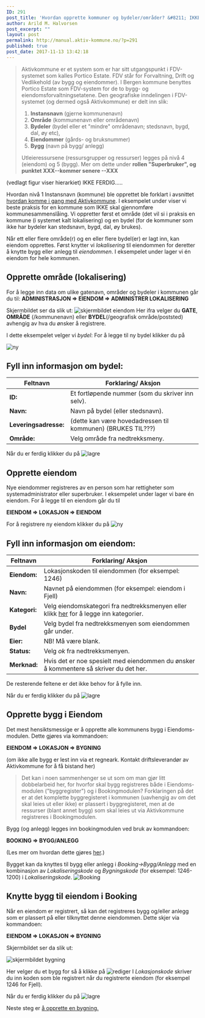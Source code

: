 ```yaml
---
ID: 291
post_title: 'Hvordan opprette kommuner og bydeler/områder? &#8211; IKKE FERDI'
author: Arild M. Halvorsen
post_excerpt: ""
layout: post
permalink: http://manual.aktiv-kommune.no/?p=291
published: true
post_date: 2017-11-13 13:42:18
---
```

<blockquote>
Aktivkommune er et system som er har sitt utgangspunkt i FDV-systemet som kalles Portico Estate. FDV står for Forvaltning, Drift og Vedlikehold (av bygg og eiendommer). I Bergen kommune benyttes Portico Estate som FDV-system for de to bygg- og eiendomsforvaltningsetatene. 
Den geografiske inndelingen i FDV-systemet (og dermed også Aktivkommune) er delt inn slik: 
 

<ol>
<li><strong>Instansnavn</strong> (gjerne kommunenavn)</li> 
 
 
<li><strong>Område</strong> (kommunenavn eller områdenavn)</li>
<li><strong>Bydeler</strong> (bydel eller et "mindre" områdenavn; stedsnavn, bygd, dal, øy etc), </li>
<li><strong>Eiendommer</strong> (gårds- og bruksnummer)</li>
<li><strong>Bygg</strong> (navn på bygg/ anlegg)</li>
</ol>
Utleieressursene (ressursgrupper og ressurser) legges på nivå 4 (eiendom) og 5 (bygg). Mer om dette under <strong>rollen "Superbruker", og punktet XXX--kommer senere --XXX</strong>
</blockquote>

(vedlagt figur viser hierarkiet) IKKE FERDIG.....

Hvordan nivå 1 Instansnavn (kommune) ble opprettet ble forklart i avsnittet [hvordan komme i gang med Aktivkommune](http://manual.aktiv-kommune.no/?p=69). I eksempelet under viser vi beste praksis for en kommune som IKKE skal gjennomføre kommunesammenslåing. Vi oppretter først et område (det vil si i praksis en kommune (i systemet kalt lokalisering) og en bydel (for de kommuner som ikke har bydeler kan stedsnavn, bygd, dal, øy brukes). 

Når ett eller flere område(r) og en eller flere bydel(er) er lagt inn, kan eiendom opprettes. Først knytter vi <em>lokalisering</em> til eiendommen for deretter å knytte bygg eller anlegg til <em>eiendommen</em>. I eksempelet under lager vi én eiendom for hele kommunen. 

<h2>Opprette område (lokalisering)</h2>

For å legge inn data om ulike gatenavn, områder og bydeler i kommunen går du til:
<strong>ADMINISTRASJON => EIENDOM => ADMINISTRER LOKALISERING</strong>

Skjermbildet ser da slik ut: 
<img src="http://manual.aktiv-kommune.no/wp-content/uploads/2018/01/Skjermbildeeiendom.png" alt="skjermbildet eiendom" />
Her ifra velger du <strong>GATE</strong>, <strong>OMRÅDE</strong> (/kommunenavn) eller <strong>BYDEL</strong>(/geografisk område/poststed) avhengig av hva du ønsker å registrere.

I dette eksempelet velger vi <em>bydel</em>:
For å legge til ny bydel klikker du på 

<img src="http://manual.aktiv-kommune.no/wp-content/uploads/2017/12/NY.png" alt="ny" />
<h2>Fyll inn informasjon om bydel:</h2>

Feltnavn| Forklaring/ Aksjon
------------------|--------------------------------
<strong>ID:</strong> |Et fortløpende nummer (som du skriver inn selv).
<strong>Navn:</strong> |Navn på bydel (eller stedsnavn). 
<strong>Leveringsadresse:|</strong> (dette kan være hovedadressen til kommunen) (BRUKES TIL???)
<strong>Område:</strong> |Velg område fra nedtrekksmeny.

Når du er ferdig klikker du på 
<img src="http://manual.aktiv-kommune.no/wp-content/uploads/2017/12/lagre.png" alt="lagre" />

<h2>Opprette eiendom</h2>
Nye eiendommer registreres av en person som har rettigheter som systemadministrator eller superbruker. I eksempelet under lager vi bare én eiendom. For å legge til en eiendom går du til

<strong>EIENDOM => LOKASJON => EIENDOM</strong>

For å registrere ny eiendom klikker du på 
<img src="http://manual.aktiv-kommune.no/wp-content/uploads/2017/12/NY.png" alt="ny" />
<h2>Fyll inn informasjon om eiendom:</h2>

Feltnavn| Forklaring/ Aksjon
------------------|--------------------------------
<strong>Eiendom:</strong> |Lokasjonskoden til eiendommen (for eksempel: 1246)
<strong>Navn:</strong> |Navnet på eiendommen (for eksempel: eiendom i Fjell)
<strong>Kategori:</strong> |Velg eiendomskategori fra nedtrekksmenyen eller klikk <a href="https://manual.aktiv-kommune.no/?p=700">her</a> for å legge inn kategorier.
<strong>Bydel</strong> |Velg bydel fra nedtrekksmenyen som eiendommen går under. 
<strong>Eier:</strong> |NB! Må være blank.
<strong>Status:</strong> |Velg <em>ok</em> fra nedtrekksmenyen.
<strong>Merknad:</strong> |Hvis det er noe spesielt med eiendommen du ønsker å kommentere så skriver du det her.
 
De resterende feltene er det ikke behov for å fylle inn.

Når du er ferdig klikker du på 
<img src="http://manual.aktiv-kommune.no/wp-content/uploads/2017/12/lagre.png" alt="lagre" />
<h2>Opprette bygg i Eiendom</h2>


Det mest hensiktsmessige er å opprette alle kommunens bygg i Eiendoms-modulen. Dette gjøres via kommandoen:

<strong>EIENDOM => LOKASJON => BYGNING</strong>

(om ikke alle bygg er lest inn via et regneark. Kontakt driftsleverandør av Aktivkommune for å få bistand  her)

> Det kan i noen sammenhenger se ut som om man gjør litt dobbelarbeid her, for hvorfor skal bygg registreres både i Eiendoms-modulen ("byggregister") og i Bookingmodulen? Forklaringen på det er at det komplette byggregisteret i kommunen (uavhengig av om det skal leies ut eller ikke) er plassert i byggregisteret, men at de ressurser (blant annet bygg) som skal leies ut via Aktivkommune registreres i Bookingmodulen.

Bygg (og anlegg) legges inn bookingmodulen ved bruk av kommandoen:

<strong>BOOKING => BYGG/ANLEGG</strong> 

(Les mer om hvordan dette gjøres <a href="http://manual.aktiv-kommune.no/?p=321">her</a>.)

Bygget kan da knyttes til bygg eller anlegg i <em>Booking->Bygg/Anlegg</em> med en kombinasjon av <em>Lokaliseringskode</em> og <em>Bygningskode</em> (for eksempel: 1246-1200) i <em>Lokaliseringskode</em>.
<img src="http://manual.aktiv-kommune.no/wp-content/uploads/2017/11/booking_bygg-anlegg-e1511184434853.png" alt="Booking " />

<h2>Knytte bygg til eiendom i Booking</h2>
Når en eiendom er registrert,  så kan det registreres bygg og/eller anlegg som er plassert på eller tilknyttet denne eiendommen. Dette skjer via kommandoen:

<strong>EIENDOM => LOKASJON => BYGNING</strong>

Skjermbildet ser da slik ut: 

<img src="http://manual.aktiv-kommune.no/wp-content/uploads/2017/12/eiendombygning.png" alt="skjermbildet bygning" />

Her velger du et bygg for så å klikke på 
<img src="http://manual.aktiv-kommune.no/wp-content/uploads/2017/12/rediger.png" alt="rediger" />
I <em>Lokasjonskode</em> skriver du inn koden som ble registrert når du registrerte eiendom (for eksempel 1246 for Fjell).

Når du er ferdig klikker du på 
<img src="http://manual.aktiv-kommune.no/wp-content/uploads/2017/12/lagre.png" alt="lagre" />

Neste steg er <a href="https://manual.aktiv-kommune.no/?p=321">å opprette en bygning.</a>